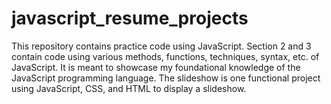 # javascript_resume_projects
This repository contains practice code using JavaScript. Section 2 and 3 contain code using various methods, functions, techniques, syntax, etc. of JavaScript. 
It is meant to showcase my foundational knowledge of the JavaScript programming language. 
The slideshow is one functional project using JavaScript, CSS, and HTML to display a slideshow. 
